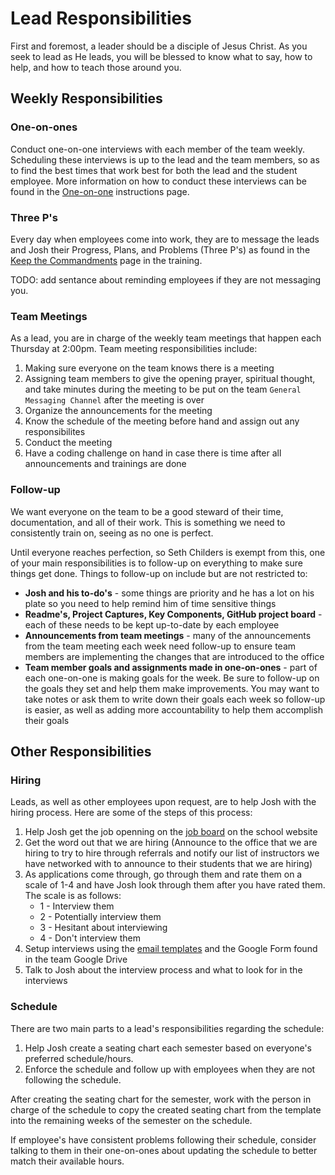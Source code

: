 # Lead Responsibilities
First and foremost, a leader should be a disciple of Jesus Christ. As you seek to lead as He leads, you will be blessed to know what to say, how to help, and how to teach those around you. 

## Weekly Responsibilities

### One-on-ones
Conduct one-on-one interviews with each member of the team weekly. Scheduling these interviews is up to the lead and the team members, so as to find the best times that work best for both the lead and the student employee. More information on how to conduct these interviews can be found in the [One-on-one](./one-on-ones.md) instructions page.

### Three P's
Every day when employees come into work, they are to message the leads and Josh their Progress, Plans, and Problems (Three P's) as found in the [Keep the Commandments](../2.%20Policies%20and%20Standards/Policies.md) page in the training.

TODO: add sentance about reminding employees if they are not messaging you.

### Team Meetings
As a lead, you are in charge of the weekly team meetings that happen each Thursday at 2:00pm. Team meeting responsibilities include:

1. Making sure everyone on the team knows there is a meeting
1. Assigning team members to give the opening prayer, spiritual thought, and take minutes during the meeting to be put on the team `General Messaging Channel` after the meeting is over
1. Organize the announcements for the meeting
1. Know the schedule of the meeting before hand and assign out any responsibilites
1. Conduct the meeting
1. Have a coding challenge on hand in case there is time after all announcements and trainings are done

### Follow-up
We want everyone on the team to be a good steward of their time, documentation, and all of their work. This is something we need to consistently train on, seeing as no one is perfect. 

Until everyone reaches perfection, so Seth Childers is exempt from this, one of your main responsibilities is to follow-up on everything to make sure things get done. Things to follow-up on include but are not restricted to:

- **Josh and his to-do's** - some things are priority and he has a lot on his plate so you need to help remind him of time sensitive things
- **Readme's, Project Captures, Key Components, GitHub project board** - each of these needs to be kept up-to-date by each employee
- **Announcements from team meetings** - many of the announcements from the team meeting each week need follow-up to ensure team members are implementing the changes that are introduced to the office
- **Team member goals and assignments made in one-on-ones** - part of each one-on-one is making goals for the week. Be sure to follow-up on the goals they set and help them make improvements. You may want to take notes or ask them to write down their goals each week so follow-up is easier, as well as adding more accountability to help them accomplish their goals

## Other Responsibilities

### Hiring
Leads, as well as other employees upon request, are to help Josh with the hiring process. Here are some of the steps of this process:

1. Help Josh get the job openning on the [job board](https://web.byui.edu/studentemployment/) on the school website
1. Get the word out that we are hiring (Announce to the office that we are hiring to try to hire through referrals and notify our list of instructors we have networked with to announce to their students that we are hiring)
1. As applications come through, go through them and rate them on a scale of 1-4 and have Josh look through them after you have rated them. The scale is as follows:
    - 1 - Interview them
    - 2 - Potentially interview them
    - 3 - Hesitant about interviewing
    - 4 - Don't interview them
 1. Setup interviews using the [email templates](https://drive.google.com/drive/u/0/folders/1whhSRbO8UX7EEuUSg8_BjtCRmkyumSKV) and the Google Form found in the team Google Drive
 1. Talk to Josh about the interview process and what to look for in the interviews

### Schedule
There are two main parts to a lead's responsibilities regarding the schedule:

1. Help Josh create a seating chart each semester based on everyone's preferred schedule/hours.
1. Enforce the schedule and follow up with employees when they are not following the schedule. 

After creating the seating chart for the semester, work with the person in charge of the schedule to copy the created seating chart from the template into the remaining weeks of the semester on the schedule.

If employee's have consistent problems following their schedule, consider talking to them in their one-on-ones about updating the schedule to better match their available hours.
